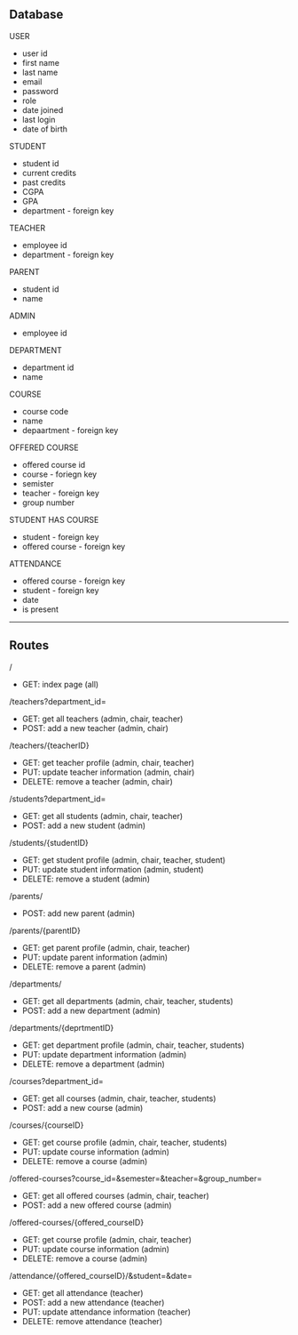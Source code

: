 ## Database

USER
- user id
- first name
- last name
- email
- password
- role 
- date joined 
- last login 
- date of birth 

STUDENT
- student id
- current credits 
- past credits
- CGPA
- GPA
- department - foreign key

TEACHER 
- employee id
- department - foreign key

PARENT
- student id
- name

ADMIN
- employee id

DEPARTMENT 
- department id
- name

COURSE
- course code
- name 
- depaartment - foreign key

OFFERED COURSE
- offered course id
- course - foriegn key
- semister 
- teacher - foreign key
- group number

STUDENT HAS COURSE 
- student - foreign key
- offered course - foreign key 

ATTENDANCE 
- offered course - foreign key
- student - foreign key
- date
- is present



------



## Routes 




/ 
- GET: index page (all)

/teachers?department_id=
- GET: get all teachers (admin, chair, teacher)
- POST: add a new teacher (admin, chair)

/teachers/{teacherID}
- GET: get teacher profile (admin, chair, teacher)
- PUT: update teacher information (admin, chair)
- DELETE: remove a teacher (admin, chair)

/students?department_id=
- GET: get all students (admin, chair, teacher)
- POST: add a new student (admin)

/students/{studentID}
- GET: get student profile (admin, chair, teacher, student)
- PUT: update student information (admin, student)
- DELETE: remove a student (admin)

/parents/
- POST: add new parent (admin)

/parents/{parentID}
- GET: get parent profile (admin, chair, teacher)
- PUT: update parent information (admin)
- DELETE: remove a parent (admin)

/departments/
- GET: get all departments (admin, chair, teacher, students)
- POST: add a new department (admin)

/departments/{deprtmentID}
- GET: get department profile (admin, chair, teacher, students)
- PUT: update department information (admin)
- DELETE: remove a department (admin)

/courses?department_id=
- GET: get all courses (admin, chair, teacher, students)
- POST: add a new course (admin)

/courses/{courseID}
- GET: get course profile (admin, chair, teacher, students)
- PUT: update course information (admin)
- DELETE: remove a course (admin)

/offered-courses?course_id=&semester=&teacher=&group_number=
- GET: get all offered courses (admin, chair, teacher)
- POST: add a new offered course (admin)

/offered-courses/{offered_courseID}
- GET: get course profile (admin, chair, teacher)
- PUT: update course information (admin)
- DELETE: remove a course (admin)

/attendance/{offered_courseID}/&student=&date=
- GET: get all attendance (teacher)
- POST: add a new attendance (teacher)
- PUT: update attendance information (teacher)
- DELETE: remove attendance (teacher)